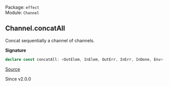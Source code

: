 Package: `effect`<br />
Module: `Channel`<br />

## Channel.concatAll

Concat sequentially a channel of channels.

**Signature**

```ts
declare const concatAll: <OutElem, InElem, OutErr, InErr, InDone, Env>(channels: Channel<Channel<OutElem, InElem, OutErr, InErr, any, InDone, Env>, InElem, OutErr, InErr, any, InDone, Env>) => Channel<OutElem, InElem, OutErr, InErr, any, InDone, Env>
```

[Source](https://github.com/Effect-TS/effect/tree/main/packages/effect/src/Channel.ts#L355)

Since v2.0.0